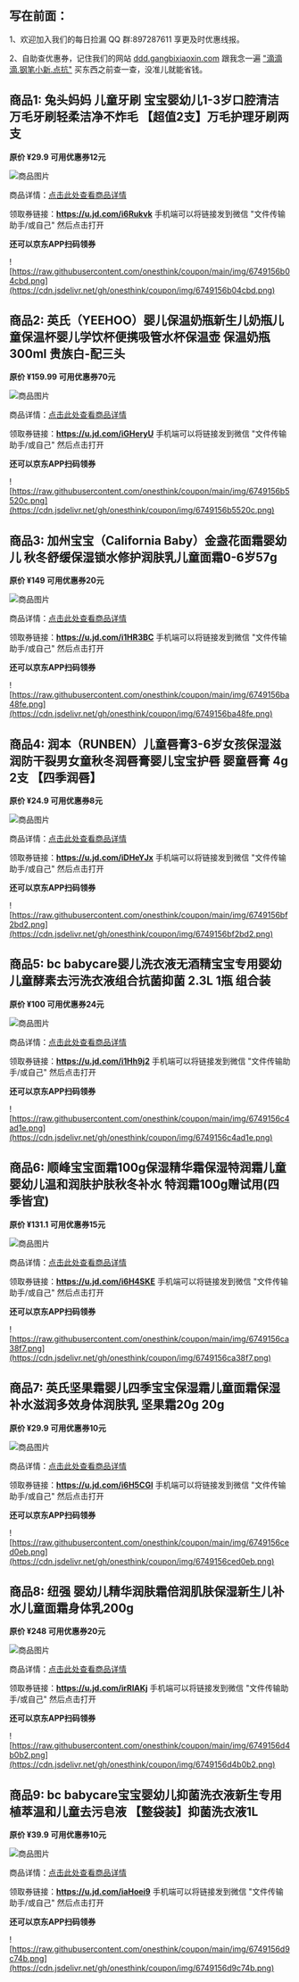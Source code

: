 ## 写在前面：

1、欢迎加入我们的每日捡漏 QQ 群:897287611 享更及时优惠线报。

2、自助查优惠券，记住我们的网站 [ddd.gangbixiaoxin.com](https://ddd.gangbixiaoxin.com) 跟我念一遍 ["滴滴滴.钢笔小新.点抗"](https://ddd.gangbixiaoxin.com) 买东西之前查一查，没准儿就能省钱。

## 商品1: 兔头妈妈 儿童牙刷 宝宝婴幼儿1-3岁口腔清洁万毛牙刷轻柔洁净不炸毛 【超值2支】万毛护理牙刷两支

**原价 ¥29.9 可用优惠券12元**

![商品图片](https://img14.360buyimg.com/pop/jfs/t1/234823/22/18944/85501/665ee833Ff6095085/a99113637d0fc44d.png)

商品详情：[点击此处查看商品详情](https://union-click.jd.com/jdc?e=1003156031&amp;p=JF8BAdsJK1olXwIGXFZVCkkfBl8IGlodVAYCUlhVC08WBl9MRANLAjZbERscSkAJHTRQRA1CCVkdDwtCWhVLHTdNTwcKBENeCVAfUg8beCZQWyxyXmRjEi0uTz5uCm1bUDJhK05yOlwmcileYxYAQil8H11cNxkEX1xXDxtxaz5sPgZFICcPbDJ0Vix8cjtNOWJiEj0VUiJ1AhtObBBmK2FbKBcqakp0YW50WzhnB2RgVSIbf0l8dQxRGwxhJFRmIAc-VDxIZz9zfCcTOE5hIjkCViNFZRNrYj99WHJ7ASg9ayBWdA1scjthKkFiJjY6fAJjF2x_ewRhOWUDPFcqYRZkYA1rXC9sKWZ2HSkefCJvZxRoD1lgSQR3ZBsOUjVMQjIAeFlJNnUASi0iQyNAUTkEF2sUbQUDVFlUDkwRCmo4K1sVbUdsUlpYDEwXM244G10XXg8HV1dfAEMSAF8IE1wliqu6gdTs3cOu1_GAzOKyiI--gMDVOHsnAF8IGloXXQIFVVxdOHsXAF8LKwV7XFUEVl9fCkx5X2oLGxxTBgVsXVdVCU8SAmk4GVoUXwQyZG4mQRNXdAgLeTpTLnVFISdUChhcaht-Uyt7X314Nhc9cUNOcQZKQAV2Gl9VZF5t)

领取券链接：**https://u.jd.com/i6Rukvk** 手机端可以将链接发到微信 "文件传输助手/或自己" 然后点击打开

**还可以京东APP扫码领券**

![https://raw.githubusercontent.com/onesthink/coupon/main/img/6749156b04cbd.png](https://cdn.jsdelivr.net/gh/onesthink/coupon/img/6749156b04cbd.png)

## 商品2: 英氏（YEEHOO）婴儿保温奶瓶新生儿奶瓶儿童保温杯婴儿学饮杯便携吸管水杯保温壶 保温奶瓶 300ml 贵族白-配三头

**原价 ¥159.99 可用优惠券70元**

![商品图片](https://img14.360buyimg.com/pop/jfs/t1/164206/34/28305/33671/64ab6d71Fa669f0a7/ed8efb5ffa9eac8b.png)

商品详情：[点击此处查看商品详情](https://union-click.jd.com/jdc?e=1003156031&amp;p=JF8BAdsJK1olXwIGXFxbAEISBV8IGlocXAUFUVZVCksTC19MRANLAjZbERscSkAJHTRQRA1CCVkdDwtCWhVLHTdNTwcKBENeCVAfUg8baDpzYzMXAVFXMSMLbgtKAhMBRwllHkFVOlwidEtCSh1yGCIQHmJjAwIhclxXDxtxaz5sLmFAI1w9WDJ0aCh_YgFNOWV2Eik_Uix1Sg9ObT5mLmFbBhcqakpwYSYJWztNB1VgHSYbfxRvZRt7ZAxhJFRmIAcISj8VfwlzfCcTOE5hIjkCViNFZRB-eygVA3JwKyckfCseYAZ0cixPIkZiHCEtfz9nBg9xQihsPlNFN1w6fitlYCh8Yi91KU9lEyk0cCtsY3sKbk8XKDZ5KDU8QzVCXgpQSwRXR39gEzkfUyBBD2M4GmsWXAYFXVhaDkISM18IG2tUMwYCUl5VDEoXM244G10XXg8HV1dYCEMeCl8IE1wliqu6gdTs3cOu1_GAzOKyiI--gMDVOHsnAF8IGloXXQIFVVxdOHsXAF8LKwV7XFUFUVddC0x5X2oLGxxdX1FsXVZcDkkeAWk4GVoUXwQyZG42XTBva21UTA5wIFBkFANcdEJLUR9LXAx7X3l-VAsUejEUempLfzpCAXp4ZF5t)

领取券链接：**https://u.jd.com/iGHeryU** 手机端可以将链接发到微信 "文件传输助手/或自己" 然后点击打开

**还可以京东APP扫码领券**

![https://raw.githubusercontent.com/onesthink/coupon/main/img/6749156b5520c.png](https://cdn.jsdelivr.net/gh/onesthink/coupon/img/6749156b5520c.png)

## 商品3: 加州宝宝（California Baby）金盏花面霜婴幼儿 秋冬舒缓保湿锁水修护润肤乳儿童面霜0-6岁57g

**原价 ¥149 可用优惠券20元**

![商品图片](https://img14.360buyimg.com/pop/jfs/t1/129817/3/38310/238877/64d99424Ffbbe0a8b/3cb67ddb8332ac70.png)

商品详情：[点击此处查看商品详情](https://union-click.jd.com/jdc?e=1003156031&amp;p=JF8BAZkJK1olXDYBUFZUCUwUMytXQwVKbV9HER8fA1UJWDdXTQxBAhlZAUEPVhcJWypcR0RMGFpfWhwHTEdCRhNOQQVWBH99UCg-QD1OYAR-HgVRFkdsVgYDdA53RipYRC9hCFZDJyU7Hwsbd21sSyJmOlh2VSk7cS9SQQ1xTidhXENdMDcmazJjXWltYixpJHF1FTwkbzd0WSpKeDJMLWVKNxkqVxl1dCZdRS8XKV5qCzoufwNoYg1_bwFhB3JgIz06ST9-ewp_eCRXJXYWVitJCj4nQARpUzhUGXxhIywaSC4QYgdWQDwUGwoOZF9tC0oXBGYOHF0cWDYyVF5tXiUXAm4JGlIQVA8CZF9tCE0VAGYNGFIQWAIDU25dAEwn1MKwztGkiI67gMDV3_Kw1ua0z8WdbTYyV25dCUoVA2sPGlkVbTYCV25eOBV5AjwOGVpGCVNsCFteCA0WAzFmElIdVAcEVFhtCkoWAW04K2tAGHpEDgAeUTJoBxlrUy1MPm10UQAZQwp5ATdWZx51GENSCyopXRtWcBRuK1sl)

领取券链接：**https://u.jd.com/i1HR3BC** 手机端可以将链接发到微信 "文件传输助手/或自己" 然后点击打开

**还可以京东APP扫码领券**

![https://raw.githubusercontent.com/onesthink/coupon/main/img/6749156ba48fe.png](https://cdn.jsdelivr.net/gh/onesthink/coupon/img/6749156ba48fe.png)

## 商品4: 润本（RUNBEN）儿童唇膏3-6岁女孩保湿滋润防干裂男女童秋冬润唇膏婴儿宝宝护唇 婴童唇膏 4g 2支 【四季润唇】

**原价 ¥24.9 可用优惠券8元**

![商品图片](https://img14.360buyimg.com/pop/jfs/t1/203143/3/6327/621363/6164f11eEfbfacefc/2e1210757a15e648.png)

商品详情：[点击此处查看商品详情](https://union-click.jd.com/jdc?e=1003156031&amp;p=JF8BAcoJK1olXwIGXFZVAEIUBF8MH1wRXgcKXFlUDHtTXDdWRGtMGENDFlVDFhBPXDlfTwQKBlMdBgABFhNSVzMXQh5JAAhADhpReCByaA53RilHIGFjKyA4XQhQRgZPHiEdMwRkIBg2cSkeCx9NXgNoD2BbCUkdBDxuZwh8eA5RK39YMycuexxwcRh3bD9cGGNaPyEqfyxIZyd3ZzhxBFlnDD00ay9RBgpQZCRhBH1BIzcpUDx0eC5_RCNzKXVlESYoYz11WRsOfxIdAFNyPwAqUCtwdzZzWThsKnV7NykdfxRjagxSZB9hP3JiN18hDjxPdw9_fzBXKQd2BycufwxgXAthbAIVCjZQBws6dAlPYQ9AaV5uFEF7XAFbQDBRD2M4GmsWXAYFXVhaDkISM18IG2tUMwYAXFtcCnsWM28OGVgcWAULUVldCE0nA2cPK4y45dOI5YvVsZ-Ji7ixvI6c4dKc3G5tOEgnA24JGVsRWgcAVG5tCEgnAF9WdVpGWwQBVFxbZhcSAG9OGwtFMw8LXF5YC0ISM20JGlkXbTYyJDU4YypoXh1aZjx0InhnAR0aTSJQBhUAdVlzKUBpLTxUADtSRjd1ST1MADYCZA)

领取券链接：**https://u.jd.com/iDHeYJx** 手机端可以将链接发到微信 "文件传输助手/或自己" 然后点击打开

**还可以京东APP扫码领券**

![https://raw.githubusercontent.com/onesthink/coupon/main/img/6749156bf2bd2.png](https://cdn.jsdelivr.net/gh/onesthink/coupon/img/6749156bf2bd2.png)

## 商品5: bc babycare婴儿洗衣液无酒精宝宝专用婴幼儿童酵素去污洗衣液组合抗菌抑菌 2.3L 1瓶 组合装

**原价 ¥100 可用优惠券24元**

![商品图片]()

商品详情：[点击此处查看商品详情](https://union-click.jd.com/jdc?e=1003156031&amp;p=JF8BAdoJK1olVQ4AV15ZDkgTM28JGlwQWg8CVlddD08fMytXQwVKbV9HER8fA1UJWDdXTQxBAhlZAUEPVhcJWypcR0RMGFpfWhwHTEdxezlVfQFQCXF5UzlafT9nRRZxYh19I0NsVi4_UDN_fmZcRwMdWHh_VhgFHwsbdxZ4fi9MKlh0PSo9cTh0XRhxQQNxOWZENxYHbileUSlrUCtxOl8DHT4FCSh1Sj1IeylPOWRLBhg9cRZlYDYITC9sD2J7JxcYfBR3ZhRvZ11wFWV0MwEDYBlxfwl_aCxJKQR-BykECV8UdA96bzJ1BHVBIiw-eD9zVi1reT93KWJ1FikFaBhgWwxPb1llPXJhVAAqcStHeA8cGS4BX3MyDThdCwlOAzJqbQdHBAdyATctdRMeVWMEK1olXgcCU1dbD00eBl84G1slHGgCVVhVDEgnAl8IHVkWVAMBXVtbCk4fM28AHGvC8L7X3u-IgPLDneffovzA1LrWytZtOHsUM28JGlkVWQEDVl5tOEsUM2w4RTUUDgNVXQ1fXyVLBmwIXVgcAGgKVVxfAEwUBF8KGloXXzYyZDglXhZxWSpcbCASOgF3IC4bcTJuRQd2XjUXLWRaLDYgAR9LW2cNZSYXG14yVG4)

领取券链接：**https://u.jd.com/i1Hh9j2** 手机端可以将链接发到微信 "文件传输助手/或自己" 然后点击打开

**还可以京东APP扫码领券**

![https://raw.githubusercontent.com/onesthink/coupon/main/img/6749156c4ad1e.png](https://cdn.jsdelivr.net/gh/onesthink/coupon/img/6749156c4ad1e.png)

## 商品6: 顺峰宝宝面霜100g保湿精华霜保湿特润霜儿童婴幼儿温和润肤护肤秋冬补水 特润霜100g赠试用(四季皆宜)

**原价 ¥131.1 可用优惠券15元**

![商品图片]()

商品详情：[点击此处查看商品详情](https://union-click.jd.com/jdc?e=1003156031&amp;p=JF8BAdUJK1olXwIGUFxVAEwfAF8IGlsWXQMHVFpcCE8VB19MRANLAjZbERscSkAJHTRQRA1CCVkdDwtCWhVLHTdNTwcKBENeCVAfUg8bWTRyTx5UW29BIAM6cDcXeTcPbCFFNQdAOlxUDCxMRQoIS19qKFBRDAkCV1xXDxtxazliBGVCIzcpbjxkYCx8RD9NOWVmEik_VTl1Sm5ObxBmKmFbIBcpakpwYSZaWztnAH9gHSIbfilzYBtreAxhJFRkLT0uVjx-dz9zfCcTOE5hIjkCViNFZRNqYj9HSQV1IicpajJjaDB8cit8KWUCFz4kbzljWhBXbARIJHIDARspCjtwdzdrRy18LVZ1J14cfDJvW19LQQBiG1VgND4UVE9QZRtRRxhdK1ZyWFJtCXsUAm8PEl0SWw8HZG5dCHtWbW8IHF0WWgAKZF9tCE0VAGYNGFIQVAEAXW5dAEwn1MKwztGkiI67gMDV3_Kw1ua0z8WdbTYyV25dCUoVA2sPGlkVbTYCV25eOBV5AjwPHlwVD1JsCFteCA0VCjVmElMUXQ4FUVxtCkoWAW04K2tPBnxWER9bYQhjXghwZ1tvBQF1Lg41CQl5AWYMfABTOAZSUCEoXhhPVDBXK1sl)

领取券链接：**https://u.jd.com/i6H4SKE** 手机端可以将链接发到微信 "文件传输助手/或自己" 然后点击打开

**还可以京东APP扫码领券**

![https://raw.githubusercontent.com/onesthink/coupon/main/img/6749156ca38f7.png](https://cdn.jsdelivr.net/gh/onesthink/coupon/img/6749156ca38f7.png)

## 商品7: 英氏坚果霜婴儿四季宝宝保湿霜儿童面霜保湿补水滋润多效身体润肤乳 坚果霜20g 20g

**原价 ¥29.9 可用优惠券10元**

![商品图片]()

商品详情：[点击此处查看商品详情](https://union-click.jd.com/jdc?e=1003156031&amp;p=JF8BAdMJK1olXwIGUldfCkwQBl8IGlocWwAKUVdUCkkWC19MRANLAjZbERscSkAJHTRQRA1CCVkdDwtCWhVLHTdNTwcKBENeCVAfUg8bejJffA9oLVVWH14mfz4VfjhRZDh0B256Olw0egNKYztSZxwSCFMEXCw6YFxXDxtxaz5sLn1DIic9WzJkaCp8cgFNOWJ-Eig_VTl1AhtObBBlDWFbEhcqQEtuYW58Wy1nB2JgVQwbaElnZxtBGwxhJFRlLT0UTD9uWQtzfCcTOE5hIjkCViNFZRB_bwJxWHEAPyg9eysRdR18cjhMIkNiHCo5cThvBhgKQix2B2YKIDwpbTxPYDN-ciNxJGUCFClfaBMnWQdgGV98GnRgCCQJXxdQZQ56ZyZnGwoOZF9tC0oXBGYOHF0cWDYyVF5tSSUXAWoPGV0SWzYDZF5bCkgeBmwBH14SWwQyVFZaOJy6u7qCqo6d5NKc3Inkr56ev7uWk2slbQUyVF9cCksTBG4KG2slXQUyV24DZkpEBW0IHlwTM1oHV14bDg0TbWYBE14VXQMEZFxcCUkVM184YgZCOlJ_JA0JQ0tsdBoKZgxMImVjDjYlZkl-cSdVew9PIUEFAQtbADlwa18IKw)

领取券链接：**https://u.jd.com/i6H5CGl** 手机端可以将链接发到微信 "文件传输助手/或自己" 然后点击打开

**还可以京东APP扫码领券**

![https://raw.githubusercontent.com/onesthink/coupon/main/img/6749156ced0eb.png](https://cdn.jsdelivr.net/gh/onesthink/coupon/img/6749156ced0eb.png)

## 商品8: 纽强 婴幼儿精华润肤霜倍润肌肤保湿新生儿补水儿童面霜身体乳200g

**原价 ¥248 可用优惠券20元**

![商品图片](https://img14.360buyimg.com/pop/jfs/t1/247210/19/20792/29042/670a3ecbFd0da3194/5b6f39d5c2a385e1.png)

商品详情：[点击此处查看商品详情](https://union-click.jd.com/jdc?e=1003156031&amp;p=JF8BAakJK1olXwQKUFdUCE4WCl8IGloUXgUDXVdVAUwnRzBQRQQlBENHFRxWFlVMWzBeTA9KQl1XSwwDVFVPRjtUBAJQAVsMFgQZBBVQYhx-cixOLQdLVisUawJzaht6TThxOWgAFxsPTxZAfzddE1JFJVFVNwZKSEdjeh9tbChAH3JrAg0ka0tJexpseTlMGwRhHFYkahJzRwx9Yzx3FH5JICxUbS9ja21reVJ2P19lECk0YzJsYAxJbFlHOnFbHR0pUjxKVhZJRT1dInRlIARccDJjYRh7aAVhJHJiIxddX3tEYW9Jb1NwBGN7ACIlCk1oeiROUA9DUQoyVW5eCUsQCmkPHVIQbTYCVG4fZp2cj7uFkIKjxt-jwG5cOEsRAWwBHlgcWQAGXVptCEMQM7ilo46f7NOK7YrDgJyupLqBp4-L1TYyZF1tCEoWAW8MHFoXXTYyVF1tC3tJbW5bHVgXXgMAOgJYC0tRU2pOdVMUWAIGVVxZOEkWAm0KK2slA0FjJyg0fxBnAiYKbhJ2FGJrICwLay9zbW1LXglSAFF-DAtVARtvVDhrQ2sVbQ)

领取券链接：**https://u.jd.com/irRIAKj** 手机端可以将链接发到微信 "文件传输助手/或自己" 然后点击打开

**还可以京东APP扫码领券**

![https://raw.githubusercontent.com/onesthink/coupon/main/img/6749156d4b0b2.png](https://cdn.jsdelivr.net/gh/onesthink/coupon/img/6749156d4b0b2.png)

## 商品9: bc babycare宝宝婴幼儿抑菌洗衣液新生专用植萃温和儿童去污皂液 【整袋装】抑菌洗衣液1L

**原价 ¥39.9 可用优惠券10元**

![商品图片]()

商品详情：[点击此处查看商品详情](https://union-click.jd.com/jdc?e=1003156031&amp;p=JF8BAdkJK1olXQUGVltfDkIXBl8IGlodXwcBU1ZfDUkSBV9MRANLAjZbERscSkAJHTRQRA1CCVkdDwtCWhVLHTdNTwcKBENeCVAfUg8bAxVVRVJpP09mUz04QUtIQARKaQRUFlNJOlw4YAhtAjVsSxBJPkRGE1kPd1xXDxtxaz5sPm1GIFw1WDxedCp_cglNOWJqEj0vUi91Ah9ObwBlPmFbIBc9QEp1YW54WztNB1ZgHQwbfxRKdA98eAxhJFRmLT06Vz9uewpzfCcTOE5hIjkCViNFZRBxbzhuHXFdDj4kfD8fdG1aciJ2LQNiViY5fDhkXw9Afz1hFHlDIwE9WzxlYCh8GSt1KWVLESkkYClsY3sKbk8XKDZRNlc_Dwx-YgpceVxXNWAEVwYjXiNRD2M4GmsWXAYFXVhaDkISM18IG2tUMwAEXFpaDHsWM28OGVgcWAULUFdVCE4nA2cPK4y45dOI5YvVsZ-Ji7ixvI6c4dKc3G5tOEgnA24JGVsRWgcAVG5tCEgnAF9WdVpGWgNWVVpbZhcSAG9OSF9LMw8KVV1eD0ofM20JGlkXbTYyVCQAVkJrYSZsHDhwFAZdFzUfehRWSDpDdVlwNUV4VQQ5WABLYC1MXFxHIjYCZA)

领取券链接：**https://u.jd.com/iaHoei9** 手机端可以将链接发到微信 "文件传输助手/或自己" 然后点击打开

**还可以京东APP扫码领券**

![https://raw.githubusercontent.com/onesthink/coupon/main/img/6749156d9c74b.png](https://cdn.jsdelivr.net/gh/onesthink/coupon/img/6749156d9c74b.png)

